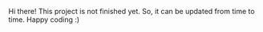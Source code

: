 Hi there! This project is not finished yet.
So,  it can be updated from time to time.
Happy coding :)